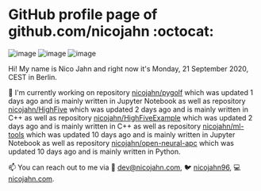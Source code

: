 # GitHub profile page of <!-- github -->github.com/nicojahn<!-- github --> :octocat:

![image](https://img.shields.io/badge/in%20progress%20since-aug.%201996-blue?style=flat) ![image](https://img.shields.io/badge/runs%20on-caffeine-brown?style=flat&logo=buy-me-a-coffee&logoColor=brown) ![image](https://img.shields.io/badge/homepage-blank-white?style=flat&?link=https://nicojahn.com&link=https://nicojahn.com)

Hi! My name is <!-- name -->Nico Jahn<!-- name --> and right now it's <!-- date -->Monday, 21 September 2020, CEST<!-- date --> in <!-- city -->Berlin<!-- city -->.

🔭 I'm currently working on <!-- projects -->repository [nicojahn/pygolf](https://github.com/nicojahn/pygolf) which was updated 1 days ago and is mainly written in Jupyter Notebook as well as repository [nicojahn/HighFive](https://github.com/nicojahn/HighFive) which was updated 2 days ago and is mainly written in C++ as well as repository [nicojahn/HighFiveExample](https://github.com/nicojahn/HighFiveExample) which was updated 2 days ago and is mainly written in C++ as well as repository [nicojahn/ml-tools](https://github.com/nicojahn/ml-tools) which was updated 10 days ago and is mainly written in Jupyter Notebook as well as repository [nicojahn/open-neural-apc](https://github.com/nicojahn/open-neural-apc) which was updated 10 days ago and is mainly written in Python<!-- projects -->.

📫 You can reach out to me via <!-- contact -->:email: dev@nicojahn.com, :bird: [nicojahn96](https://twitter.com/nicojahn96), :computer: [nicojahn.com](https://nicojahn.com)<!-- contact -->.
